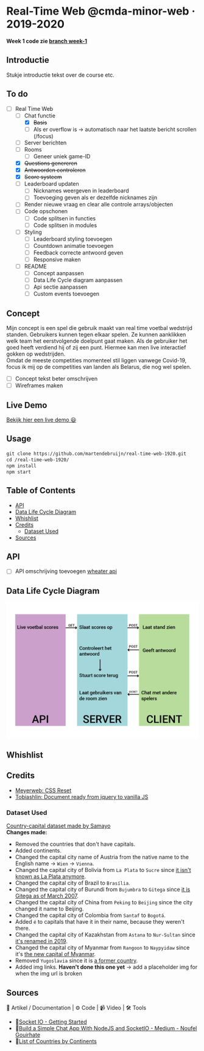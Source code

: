 # Real-Time Web @cmda-minor-web · 2019-2020

**Week 1 code zie [branch week-1](#)**

## Introductie

Stukje introductie tekst over de course etc.

## To do

- [ ] Real Time Web
  - [ ] Chat functie
    - [x] ~~Basis~~
    - [ ] Als er overflow is → automatisch naar het laatste bericht scrollen (/focus)
  - [ ] Server berichten
  - [ ] Rooms
    - [ ] Geneer uniek game-ID
  - [x] ~~Questions genereren~~
  - [x] ~~Antwoorden controleren~~
  - [x] ~~Score systeem~~
  - [ ] Leaderboard updaten
    - [ ] Nicknames weergeven in leaderboard
    - [ ] Toevoeging geven als er dezelfde nicknames zijn
  - [ ] Render nieuwe vraag en clear alle controle arrays/objecten
  - [ ] Code opschonen
    - [ ] Code splitsen in functies
    - [ ] Code splitsen in modules
  - [ ] Styling
    - [ ] Leaderboard styling toevoegen
    - [ ] Countdown animatie toevoegen
    - [ ] Feedback correcte antwoord geven
    - [ ] Responsive maken
  - [ ] README
    - [ ] Concept aanpassen
    - [ ] Data Life Cycle diagram aanpassen
    - [ ] Api sectie aanpassen
    - [ ] Custom events toevoegen

## Concept

Mijn concept is een spel die gebruik maakt van real time voetbal wedstrijd standen. Gebruikers kunnen tegen elkaar spelen. Ze kunnen aanklikken welk team het eerstvolgende doelpunt gaat maken. Als de gebruiker het goed heeft verdiend hij of zij een punt. Hiermee kan men live interactief gokken op wedstrijden.
\
Omdat de meeste competities momenteel stil liggen vanwege Covid-19, focus ik mij op de competities van landen als Belarus, die nog wel spelen.

- [ ] Concept tekst beter omschrijven
- [ ] Wireframes maken

<!-- Zie de [wiki](https://github.com/martendebruijn/real-time-web-1920/wiki) voor een uitgebreidere uitleg. -->

## Live Demo

[Bekijk hier een live demo 😃](#)

## Usage

```
git clone https://github.com/martendebruijn/real-time-web-1920.git
cd /real-time-web-1920/
npm install
npm start
```

## Table of Contents

- [API](#Api)
- [Data Life Cycle Diagram](#data-life-cycle-diagram)
- [Whishlist](#Whishlist)
- [Credits](#Credits)
  - [Dataset Used](#Dataset-Used)
- [Sources](#Sources)

## API

- [ ] API omschrijving toevoegen
      [wheater api](https://openweathermap.org/current)

## Data Life Cycle Diagram

![Data Life Cycle Diagram](./img/data-life-cycle.jpg)

## Whishlist

## Credits

- [Meyerweb: CSS Reset](http://meyerweb.com/eric/tools/css/reset/)
- [Tobiashlin: Document ready from jquery to vanilla JS](https://tobiasahlin.com/blog/move-from-jquery-to-vanilla-javascript/#document-ready)

### Dataset Used

[Country-capital dataset made by Samayo](https://data.world/samayo/country-capital-city) \
**Changes made:**

- Removed the countries that don't have capitals.
- Added continents.
- Changed the capital city name of Austria from the native name to the English name -> `Wien` -> `Vienna`.
- Changed the capital city of Bolivia from `La Plata` to `Sucre` since [it isn't known as La Plata anymore](https://en.wikipedia.org/wiki/Sucre).
- Changed the capital city of Brazil to `Brasília`.
- Changed the capital city of Burundi from `Bujumbra` to `Gitega` since [it is Gitega as of March 2007](https://simple.wikipedia.org/wiki/Gitega).
- Changed the capital city of China from `Peking` to `Beijing` since the city changed it name to Beijing.
- Changed the capital city of Colombia from `Santaf` to `Bogotá`.
- Added `é` to capitals that have it in their name, because they weren't there.
- Changed the capital city of Kazakhstan from `Astana` to `Nur-Sultan` since [it's renamed in 2019](https://simple.wikipedia.org/wiki/Nur-Sultan).
- Changed the capital city of Myanmar from `Rangoon` to `Naypyidaw` since it's [the new capital of Myanmar](https://simple.wikipedia.org/wiki/Naypyidaw).
- Removed `Yugoslavia` since it is [a former country](https://en.wikipedia.org/wiki/Yugoslavia).
- Added img links. **Haven't done this one yet** -> add a placeholder img for when the img url is broken

## Sources

📖 Artikel / Documentation | ⚙️ Code | 📹 Video | 🛠 Tools

- 📖[Socket IO - Getting Started](https://socket.io/get-started/chat/)
- 📖[Build a Simple Chat App With NodeJS and SocketIO - Medium - Noufel Gouirhate](https://medium.com/@noufel.gouirhate/build-a-simple-chat-app-with-node-js-and-socket-io-ea716c093088)
- 📖[List of Countries by Continents](https://simple.wikipedia.org/wiki/List_of_countries_by_continents)
